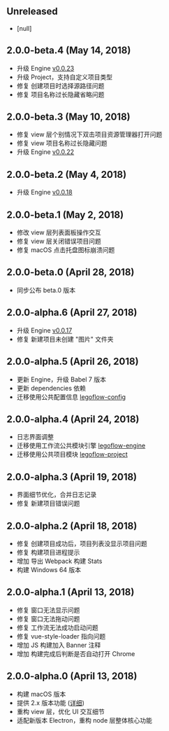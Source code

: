 ## Unreleased

* [null]

## 2.0.0-beta.4 (May 14, 2018)

* 升级 Engine [v0.0.23](https://github.com/legoflow/engine/blob/master/CHANGELOG.md#0023-may-14-2018)
* 升级 Project，支持自定义项目类型
* 修复 创建项目时选择源路径问题
* 修复 项目名称过长隐藏省略问题

## 2.0.0-beta.3 (May 10, 2018)

* 修复 view 层个别情况下双击项目资源管理器打开问题
* 修复 view 项目名称过长隐藏问题
* 升级 Engine [v0.0.22](https://github.com/legoflow/engine/blob/master/CHANGELOG.md#0022-may-9-2018)

## 2.0.0-beta.2 (May 4, 2018)

* 升级 Engine [v0.0.18](https://github.com/legoflow/engine/blob/master/CHANGELOG.md#0018-may-3-2018)

## 2.0.0-beta.1 (May 2, 2018)

* 修改 view 层列表面板操作交互
* 修复 view 层关闭错误项目问题
* 修复 macOS 点击托盘图标崩溃问题

## 2.0.0-beta.0 (April 28, 2018)

* 同步公布 beta.0 版本

## 2.0.0-alpha.6 (April 27, 2018)

* 升级 Engine [v0.0.17](https://github.com/legoflow/engine/blob/master/CHANGELOG.md#0017-april-27-2018)
* 修复 新建项目未创建 "图片" 文件夹

## 2.0.0-alpha.5 (April 26, 2018)

* 更新 Engine，升级 Babel 7 版本
* 更新 dependencies 依赖
* 迁移使用公共配置信息 [legoflow-config](https://github.com/legoflow/config)

## 2.0.0-alpha.4 (April 24, 2018)

* 日志界面调整
* 迁移使用工作流公共模块引擎 [legoflow-engine](https://github.com/legoflow/engine)
* 迁移使用公共项目模块 [legoflow-project](https://github.com/legoflow/project)

## 2.0.0-alpha.3 (April 19, 2018)

* 界面细节优化，合并日志记录
* 修复 新建项目错误问题

## 2.0.0-alpha.2 (April 18, 2018)

* 修复 创建项目成功后，项目列表没显示项目问题
* 修复 构建项目进程提示
* 增加 导出 Webpack 构建 Stats
* 构建 Windows 64 版本

## 2.0.0-alpha.1 (April 13, 2018)

* 修复 窗口无法显示问题
* 修复 窗口无法拖动问题
* 修复 工作流无法成功启动问题
* 修复 vue-style-loader 指向问题
* 增加 JS 构建加入 Banner 注释
* 增加 构建完成后判断是否自动打开 Chrome

## 2.0.0-alpha.0 (April 13, 2018)

* 构建 macOS 版本
* 提供 2.x 版本功能 ([详细](https://github.com/legoflow/legoflow/issues/12))
* 重构 view 层，优化 UI 交互细节
* 适配新版本 Electron，重构 node 层整体核心功能
